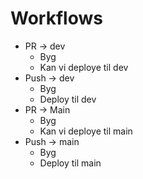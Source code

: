 # Workflows

- PR -> dev
  - Byg
  - Kan vi deploye til dev
- Push -> dev
  - Byg
  - Deploy til dev
- PR -> Main
  - Byg
  - Kan vi deploye til main
- Push -> main
  - Byg
  - Deploy til main
